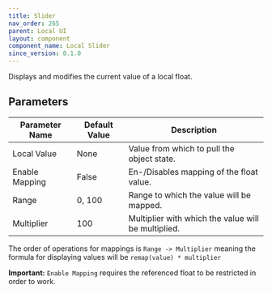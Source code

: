 ```yaml
---
title: Slider
nav_order: 265
parent: Local UI
layout: component
component_name: Local Slider
since_version: 0.1.0
---
```


Displays and modifies the current value of a local float.

## Parameters

| Parameter Name | Default Value | Description                                         |
|----------------|---------------|-----------------------------------------------------|
| Local Value    | None          | Value from which to pull the object state.          |
| Enable Mapping | False         | En-/Disables mapping of the float value.            |
| Range          | 0, 100        | Range to which the value will be mapped.            |
| Multiplier     | 100           | Multiplier with which the value will be multiplied. |

The order of operations for mappings is `Range -> Multiplier` meaning the formula for displaying values will be
`remap(value) * multiplier`

**Important:** `Enable Mapping` requires the referenced float to be restricted in order to work.